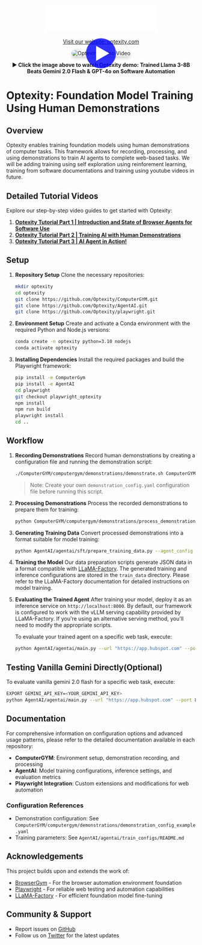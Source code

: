 <p align="center">
  <img src="computergym/assets/logo_optexity.svg" alt="Optexity Logo" width="300"/>
</p>

<p align="center">
  <a href="https://optexity.com">Visit our website: optexity.com</a>
</p>

<div align="center">
  <a href="https://www.youtube.com/watch?v=Nudl0JcezUg" target="_blank">
    <div style="position: relative; display: inline-block;">
      <img src="https://img.youtube.com/vi/Nudl0JcezUg/maxresdefault.jpg" alt="Optexity Demo Video" width="800" height="450" style="border-radius:10px; box-shadow: 0 4px 8px rgba(0,0,0,0.2);" />
      <div style="position: absolute; top: 50%; left: 50%; transform: translate(-50%, -50%); background-color: rgba(0, 0, 255, 0.8); border-radius: 50%; width: 80px; height: 80px; display: flex; justify-content: center; align-items: center;">
        <div style="width: 0; height: 0; border-top: 20px solid transparent; border-left: 35px solid white; border-bottom: 20px solid transparent; margin-left: 8px;"></div>
      </div>
    </div>
  </a>
  <p>
    <strong>▶️ Click the image above to watch Optexity demo: Trained Llama 3-8B Beats Gemini 2.0 Flash & GPT-4o on Software Automation</strong>
  </p>
</div>

# Optexity: Foundation Model Training Using Human Demonstrations

## Overview
Optexity enables training foundation models using human demonstrations of computer tasks. This framework allows for recording, processing, and using demonstrations to train AI agents to complete web-based tasks. We will be adding training using self exploration using reinforement learning, training from software documentations and training using youtube videos in future.

## Detailed Tutorial Videos
Explore our step-by-step video guides to get started with Optexity:

1. [**Optexity Tutorial Part 1 | Introduction and State of Browser Agents for Software Use**](https://www.youtube.com/watch?v=5gsb4z5FAAE)
2. [**Optexity Tutorial Part 2 | Training AI with Human Demonstrations**](https://www.youtube.com/watch?v=CMreOrcN7bc)
3. [**Optexity Tutorial Part 3 | AI Agent in Action!**](https://www.youtube.com/watch?v=0eq9rY2Su5E)

## Setup

1. **Repository Setup**
   Clone the necessary repositories:
   ```bash
   mkdir optexity
   cd optexity
   git clone https://github.com/Optexity/ComputerGYM.git
   git clone https://github.com/Optexity/AgentAI.git
   git clone https://github.com/Optexity/playwright.git
   ```

2. **Environment Setup**
   Create and activate a Conda environment with the required Python and Node.js versions:
   ```bash
   conda create -n optexity python=3.10 nodejs
   conda activate optexity
   ```

3. **Installing Dependencies**
   Install the required packages and build the Playwright framework:
   ```bash
   pip install -e ComputerGym
   pip install -e AgentAI
   cd playwright
   git checkout playwright_optexity
   npm install
   npm run build
   playwright install
   cd ..
   ```

## Workflow

1. **Recording Demonstrations**
   Record human demonstrations by creating a configuration file and running the demonstration script:
   ```bash
   ./ComputerGYM/computergym/demonstrations/demonstrate.sh ComputerGYM/computergym/demonstrations/demonstration_config.yaml
   ```
   > Note: Create your own `demonstration_config.yaml` configuration file before running this script.

2. **Processing Demonstrations**
   Process the recorded demonstrations to prepare them for training:
   ```bash
   python ComputerGYM/computergym/demonstrations/process_demonstration.py --yaml ComputerGYM/computergym/demonstrations/demonstration_config.yaml --seed 5
   ```

3. **Generating Training Data**
   Convert processed demonstrations into a format suitable for model training:
   ```bash
   python AgentAI/agentai/sft/prepare_training_data.py --agent_config AgentAI/agentai/train_configs/hubspot_agent.yaml
   ```

4. **Training the Model**
   Our data preparation scripts generate JSON data in a format compatible with [LLaMA-Factory](https://github.com/hiyouga/LLaMA-Factory). The generated training and inference configurations are stored in the `train_data` directory. Please refer to the LLaMA-Factory documentation for detailed instructions on model training.

5. **Evaluating the Trained Agent**
   After training your model, deploy it as an inference service on `http://localhost:8000`. By default, our framework is configured to work with the vLLM serving capability provided by LLaMA-Factory. If you're using an alternative serving method, you'll need to modify the appropriate scripts.

   To evaluate your trained agent on a specific web task, execute:
   ```bash
   python AgentAI/agentai/main.py --url "https://app.hubspot.com" --port 8000 --log_to_console --goal "change currency to SGD" --storage_state cache_dir/auth.json --model vllm
   ```

## Testing Vanilla Gemini Directly(Optional)

To evaluate vanilla gemini 2.0 flash for a specific web task, execute:
  ```bash
  EXPORT GEMINI_API_KEY=<YOUR_GEMINI_API_KEY>
  python AgentAI/agentai/main.py --url "https://app.hubspot.com" --port 8000 --log_to_console --goal "change currency to SGD" --storage_state cache_dir/auth.json --model gemini
  ```

## Documentation
For comprehensive information on configuration options and advanced usage patterns, please refer to the detailed documentation available in each repository:

- **ComputerGYM**: Environment setup, demonstration recording, and processing
- **AgentAI**: Model training configurations, inference settings, and evaluation metrics
- **Playwright Integration**: Custom extensions and modifications for web automation

### Configuration References
- Demonstration configuration: See `ComputerGYM/computergym/demonstrations/demonstration_config_example.yaml`
- Training parameters: See `AgentAI/agentai/train_configs/README.md`

## Acknowledgements
This project builds upon and extends the work of:
- [BrowserGym](https://github.com/ServiceNow/BrowserGym) - For the browser automation environment foundation
- [Playwright](https://playwright.dev/) - For reliable web testing and automation capabilities
- [LLaMA-Factory](https://github.com/hiyouga/LLaMA-Factory) - For efficient foundation model fine-tuning



## Community & Support
- Report issues on [GitHub](https://github.com/Optexity/ComputerGYM/issues)
- Follow us on [Twitter](https://twitter.com/optexity) for the latest updates
